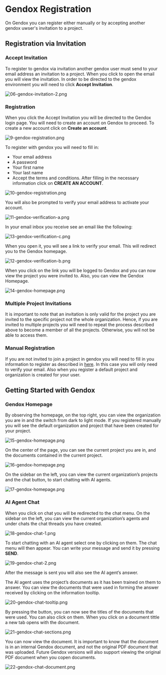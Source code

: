 # Gendox Registration 
On Gendox you can register either manually or by accepting another gendox uwser's invitation to a project.

## Registration via Invitation
### Accept Invitation

To register to gendox via invitation another gendox user must send to your email address an invitation to a project. When you click to open the email you will view the invitation. In order to be directed to the gendox environment you will need to click **Accept Invitation**.

![06-gendox-invitation-2.png](./img/07-gendox-invitation-2.png)

### Registration

When you click the Accept Invitation you will be directed to the Gendox login page. You will need to create an account on Gendox to proceed. To create a new account click on **Create an account**.

![9-gendox-registration.png](./img/9-gendox-registration.png)

To register with gendox you will need to fill in:
- Your email address
- A password
- Your first name
- Your last name
- Accept the terms and conditions.
After filling in the necessary information click on **CREATE AN ACCOUNT**.

![10-gendox-registration.png](./img/10-gendox-registration.png)

You will also be prompted to verify your email address to activate your account.

![11-gendox-verification-a.png](./img/11-gendox-verification-a.png)

In your email inbox you receive see an email like the following:

![13-gendox-verification-c.png](./img/13-gendox-verification-c.png)

When you open it, you will see a link to verify your email. This will redirect you to the Gendox homepage.

![12-gendox-verification-b.png](./img/12-gendox-verification-b.png)

When you click on the link you will be logged to Gendox and you can now view the project you were invited to. Also, you can view the Gendox Homepage.

![14-gendox-homepage.png](./img/14-gendox-homepage.png)

###  Multiple Project Invitations
It is important to note that an invitation is only valid for the project you are invited to the specific project not the whole organization. Hence, if you are invited to multiple projects you will need to repeat the process described above to become a member of all the projects. Otherwise, you will not be able to access them. 

###  Manual Registration

If you are not invited to join a project in gendox you will need to fill in you information to register as described in [here](#registration). In this case you will only need to verify your email. Also when you register a default project and organization is created for your user.

##  Getting Started with Gendox
###   Gendox Homepage

By observing the homepage, on the top right, you can view the organization you are in and the switch from dark to light mode. If you registered manually you will see the default organization and project that have been created for your project.

![15-gendox-homepage.png](./img/15-gendox-homepage.png)

On the center of the page, you can see the current project you are in, and the documents contained in the current project.

![16-gendox-homepage.png](./img/16-gendox-homepage.png)

On the sidebar on the left, you can view the current organization’s projects and the chat button, to start chatting with AI agents. 

![17-gendox-homepage.png](./img/17-gendox-homepage.png)

###   AI Agent Chat
When you click on chat you will be redirected to the chat menu. On the sidebar on the left,
you can view the current organization’s agents and under chats the chat threads you have
created.

![18-gendox-chat-1.png](./img/18-gendox-chat-1.png)

To start chatting with an AI agent select one by clicking on them. The chat menu will then
appear. You can write your message and send it by pressing **SEND**.

![19-gendox-chat-2.png](./img/19-gendox-chat-2.png)

After the message is sent you will also see the AI agent’s answer.

The AI agent uses the project’s documents as it has been trained on them to answer. You
can view the documents that were used in forming the answer received by clicking on the
information tooltip.

![20-gendox-chat-tooltip.png](./img/20-gendox-chat-tooltip.png)

By pressing the button, you can now see the titles of the documents that were used. You
can also click on them. When you click on a document tittle a new tab opens with the
document.

![21-gendox-chat-sections.png](./img/21-gendox-chat-sections.png)

You can now view the document. It is important to know that the document is in an internal
Gendox document, and not the original PDF document that was uploaded. Future Gendox
versions will also support viewing the original PDF document when you copen documents.

![22-gendox-chat-document.png](./img/22-gendox-chat-document.png)
